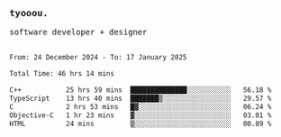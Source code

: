 <samp>
   <h3>tyooou.</h3>
   software developer + designer
   <br/><br/>
  <!--START_SECTION:waka-->

```txt
From: 24 December 2024 - To: 17 January 2025

Total Time: 46 hrs 14 mins

C++           25 hrs 59 mins  ██████████████░░░░░░░░░░░   56.18 %
TypeScript    13 hrs 40 mins  ███████▒░░░░░░░░░░░░░░░░░   29.57 %
C             2 hrs 53 mins   █▓░░░░░░░░░░░░░░░░░░░░░░░   06.24 %
Objective-C   1 hr 23 mins    ▓░░░░░░░░░░░░░░░░░░░░░░░░   03.01 %
HTML          24 mins         ▒░░░░░░░░░░░░░░░░░░░░░░░░   00.89 %
```

<!--END_SECTION:waka-->
</samp>
